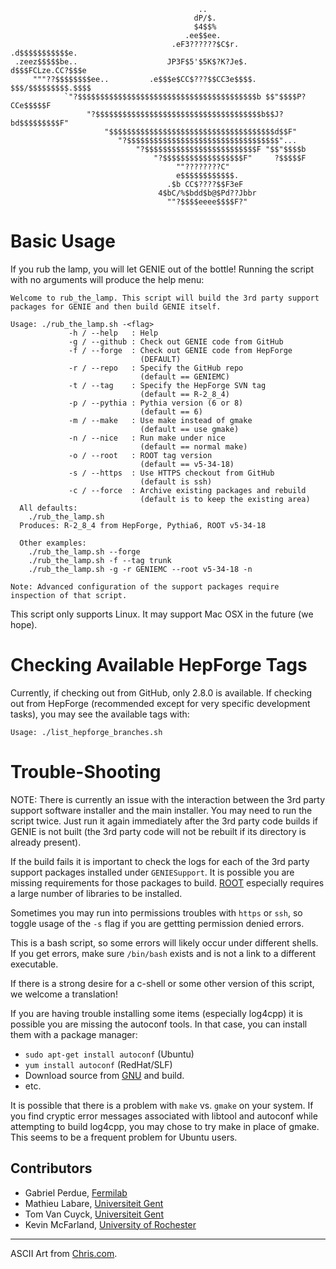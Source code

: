                                               ..                               
                                             dP/$.                             
                                             $4$$%                             
                                           .ee$$ee.                            
                                        .eF3??????$C$r.        .d$$$$$$$$$$$e. 
     .zeez$$$$$be..                    JP3F$5'$5K$?K?Je$.     d$$$FCLze.CC?$$$e 
         """??$$$$$$$$ee..         .e$$$e$CC$???$$CC3e$$$$.  $$$/$$$$$$$$$.$$$$ 
                `"?$$$$$$$$$$$$$$$$$$$$$$$$$$$$$$$$$$$$$$$$b $$"$$$$P?CCe$$$$$F 
                     "?$$$$$$$$$$$$$$$$$$$$$$$$$$$$$$$$$$$$$b$$J?bd$$$$$$$$$F" 
                         "$$$$$$$$$$$$$$$$$$$$$$$$$$$$$$$$$$$$$d$$F"           
                            "?$$$$$$$$$$$$$$$$$$$$$$$$$$$$$$$$$$"...           
                                "?$$$$$$$$$$$$$$$$$$$$$$$$$F "$$"$$$$b         
                                    "?$$$$$$$$$$$$$$$$$$F"     ?$$$$$F         
                                         ""????????C"                          
                                         e$$$$$$$$$$$$.                        
                                       .$b CC$????$$F3eF                       
                                     4$bC/%$bdd$b@$Pd??Jbbr                    
                                       ""?$$$$eeee$$$$F?"                      

# Basic Usage

If you rub the lamp, you will let GENIE out of the bottle! Running the script with 
no arguments will produce the help menu:

    Welcome to rub_the_lamp. This script will build the 3rd party support
    packages for GENIE and then build GENIE itself. 
    
    Usage: ./rub_the_lamp.sh -<flag>
                 -h / --help   : Help
                 -g / --github : Check out GENIE code from GitHub
                 -f / --forge  : Check out GENIE code from HepForge
                                 (DEFAULT)
                 -r / --repo   : Specify the GitHub repo
                                 (default == GENIEMC)
                 -t / --tag    : Specify the HepForge SVN tag
                                 (default == R-2_8_4)
                 -p / --pythia : Pythia version (6 or 8)
                                 (default == 6)
                 -m / --make   : Use make instead of gmake
                                 (default == use gmake)
                 -n / --nice   : Run make under nice
                                 (default == normal make)
                 -o / --root   : ROOT tag version
                                 (default == v5-34-18)
                 -s / --https  : Use HTTPS checkout from GitHub
                                 (default is ssh)
                 -c / --force  : Archive existing packages and rebuild
                                 (default is to keep the existing area)
      All defaults: 
        ./rub_the_lamp.sh
      Produces: R-2_8_4 from HepForge, Pythia6, ROOT v5-34-18
    
      Other examples: 
        ./rub_the_lamp.sh --forge
        ./rub_the_lamp.sh -f --tag trunk
        ./rub_the_lamp.sh -g -r GENIEMC --root v5-34-18 -n
    
    Note: Advanced configuration of the support packages require inspection of that script.

This script only supports Linux. It may support Mac OSX in the future (we hope).


# Checking Available HepForge Tags

Currently, if checking out from GitHub, only 2.8.0 is available. If checking out from
HepForge (recommended except for very specific development tasks), you may see the 
available tags with:

    Usage: ./list_hepforge_branches.sh


# Trouble-Shooting

NOTE: There is currently an issue with the interaction between the 3rd party support
software installer and the main installer. You may need to run the script twice. 
Just run it again immediately after the 3rd party code builds if GENIE is not 
built (the 3rd party code will not be rebuilt if its directory is already present).

If the build fails it is important to check the logs for each of the 3rd party
support packages installed under `GENIESupport`. It is possible you are 
missing requirements for those packages to build. [ROOT](http://root.cern.ch/drupal/)
especially requires a large number of libraries to be installed.

Sometimes you may run into permissions troubles with `https` or `ssh`, so toggle usage
of the `-s` flag if you are gettting permission denied errors.

This is a bash script, so some errors will likely occur under different shells. If 
you get errors, make sure `/bin/bash` exists and is not a link to a different executable.

If there is a strong desire for a c-shell or some other version of this script, 
we welcome a translation!

If you are having trouble installing some items (especially log4cpp) it
is possible you are missing the autoconf tools. In that case, you can
install them with a package manager:

* `sudo apt-get install autoconf` (Ubuntu)
* `yum install autoconf` (RedHat/SLF)
* Download source from [GNU](http://ftp.gnu.org/gnu/autoconf/) and build.
* etc.

It is possible that there is a problem with `make` vs. `gmake` on your 
system. If you find cryptic error messages associated with libtool and 
autoconf while attempting to build log4cpp, you may chose to try make
in place of gmake. This seems to be a frequent problem for Ubuntu 
users.

## Contributors

* Gabriel Perdue,  [Fermilab](http://www.fnal.gov)
* Mathieu Labare,  [Universiteit Gent](http://www.ugent.be)
* Tom Van Cuyck,   [Universiteit Gent](http://www.ugent.be)
* Kevin McFarland, [University of Rochester](http://www.rochester.edu)

---
ASCII Art from [Chris.com](http://www.chris.com/ascii/index.php?art=movies/aladdin).

